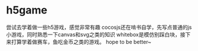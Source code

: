 # h5game
尝试去学着做一些h5游戏，感觉非常有趣
cocosjs还在啃书自学，先写点普通的js小游戏，同时熟悉一下canvas和svg之类的知识
whitebox是模仿别踩白块，接下来打算学着做赛车，鱼吃金币之类的游戏。
hope to be better~
